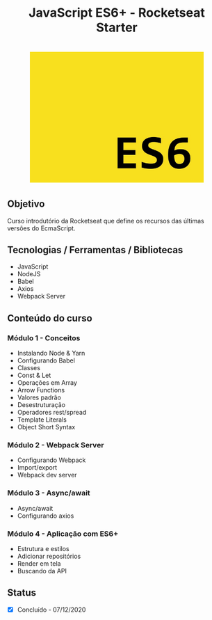 <h1 align="center">JavaScript ES6+ - Rocketseat Starter</h1>
<h1 align="center">
  <img alt="es6" title="es6" src="./app.png" width="400px"/>
</h1>

## Objetivo
Curso introdutório da Rocketseat que define os recursos das últimas versões do EcmaScript. 

## Tecnologias / Ferramentas / Bibliotecas
- JavaScript
- NodeJS
- Babel
- Axios
- Webpack Server

## Conteúdo do curso
### Módulo 1 - Conceitos
- Instalando Node & Yarn
- Configurando Babel
- Classes
- Const & Let
- Operações em Array
- Arrow Functions
- Valores padrão
- Desestruturação
- Operadores rest/spread
- Template Literals
- Object Short Syntax

### Módulo 2 - Webpack Server
- Configurando Webpack
- Import/export
- Webpack dev server

### Módulo 3 - Async/await
- Async/await
- Configurando axios

### Módulo 4 - Aplicação com ES6+
- Estrutura e estilos
- Adicionar repositórios
- Render em tela
- Buscando da API

## Status
- [x] Concluído - 07/12/2020
